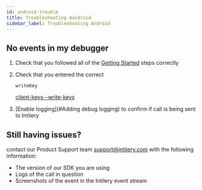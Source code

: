 ```yaml
---
id: android-trouble
title: Troubleshooting Aandroid
sidebar_label: Troubleshooting Android
---
```


## No events in my debugger

1. Check that you followed all of the [Getting Started](/docs/app/android#getting-started) steps correctly

2. Check that you entered the correct

   ```plaintext
   writeKey
   ```

   [client-keys--write-keys](/docs/tag/tag1#client-keys--write-keys)

3. [Enable logging](#Adding debug logging) to confirm if call is being sent to Intilery

## Still having issues?

contact our Product Support team support@intilery.com with the following information:

- The version of our SDK you are using
- Logs of the call in question
- Screenshots of the event in the Intilery event stream
